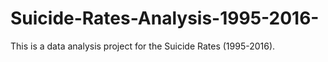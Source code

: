 # Suicide-Rates-Analysis-1995-2016-
This is a data analysis project for the Suicide Rates (1995-2016).

